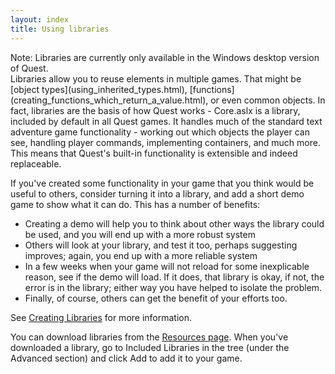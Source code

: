 ```yaml
---
layout: index
title: Using libraries
---
```


<div class="alert alert-info">
Note: Libraries are currently only available in the Windows desktop version of Quest.

</div>
Libraries allow you to reuse elements in multiple games. That might be [object types](using_inherited_types.html), [functions](creating_functions_which_return_a_value.html), or even common objects. In fact, libraries are the basis of how Quest works - Core.aslx is a library, included by default in all Quest games. It handles much of the standard text adventure game functionality - working out which objects the player can see, handling player commands, implementing containers, and much more. This means that Quest's built-in functionality is extensible and indeed replaceable.

If you've created some functionality in your game that you think would be useful to others, consider turning it into a library, and add a short demo game to show what it can do. This has a number of benefits:

-   Creating a demo will help you to think about other ways the library could be used, and you will end up with a more robust system
-   Others will look at your library, and test it too, perhaps suggesting improves; again, you end up with a more reliable system
-   In a few weeks when your game will not reload for some inexplicable reason, see if the demo will load. If it does, that library is okay, if not, the error is in the library; either way you have helped to isolate the problem.
-   Finally, of course, others can get the benefit of your efforts too.

See [Creating Libraries](../creating_libraries.html) for more information.

You can download libraries from the [Resources page](http://www.textadventures.co.uk/quest/resources). When you've downloaded a library, go to Included Libraries in the tree (under the Advanced section) and click Add to add it to your game.

